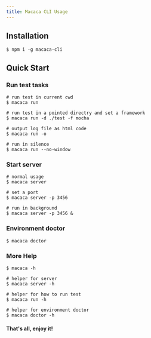 ```yaml
---
title: Macaca CLI Usage
---
```


## Installation

```shell
$ npm i -g macaca-cli
```

## Quick Start

### Run test tasks

```shell
# run test in current cwd
$ macaca run

# run test in a pointed directry and set a framework
$ macaca run -d ./test -f mocha

# output log file as html code
$ macaca run -o

# run in silence
$ macaca run --no-window
```

### Start server

```shell
# normal usage
$ macaca server

# set a port
$ macaca server -p 3456

# run in background
$ macaca server -p 3456 &
```

### Environment doctor

```shell
$ macaca doctor
```

### More Help

```shell
$ macaca -h

# helper for server
$ macaca server -h

# helper for how to run test
$ macaca run -h

# helper for environment doctor
$ macaca doctor -h
```

#### That's all, enjoy it!
